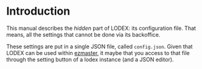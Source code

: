 # Introduction

This manual describes the _hidden_ part of LODEX: its configuration file. That means, all the settings that cannot be done via its backoffice.

These settings are put in a single JSON file, called `config.json`. Given that LODEX can be used within [ezmaster](https://github.com/Inist-CNRS/ezmaster), it maybe that you access to that file through the setting button of a lodex instance \(and a JSON editor\).



